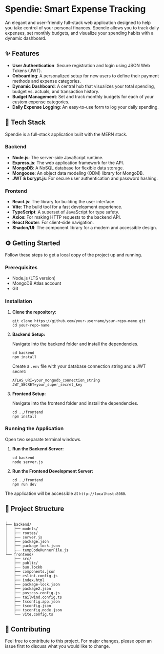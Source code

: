 <!DOCTYPE html>
<html lang="en">
<head>
  <meta charset="UTF-8">
  <meta name="viewport" content="width=device-width, initial-scale=1.0">
</head>
<body>
  <h1>Spendie: Smart Expense Tracking</h1>
  <p>An elegant and user-friendly full-stack web application designed to help you take control of your personal finances. Spendie allows you to track daily expenses, set monthly budgets, and visualize your spending habits with a dynamic dashboard.</p>
  <h2>✨ Features</h2>
  <ul>
    <li><strong>User Authentication</strong>: Secure registration and login using JSON Web Tokens (JWT).</li>
    <li><strong>Onboarding</strong>: A personalized setup for new users to define their payment methods and expense categories.</li>
    <li><strong>Dynamic Dashboard</strong>: A central hub that visualizes your total spending, budget vs. actuals, and transaction history.</li>
    <li><strong>Budget Management</strong>: Set and track monthly budgets for each of your custom expense categories.</li>
    <li><strong>Daily Expense Logging</strong>: An easy-to-use form to log your daily spending.</li>
  </ul>
  <h2>🚀 Tech Stack</h2>
  <p>Spendie is a full-stack application built with the MERN stack.</p>
  <h3>Backend</h3>
  <ul>
    <li><strong>Node.js</strong>: The server-side JavaScript runtime.</li>
    <li><strong>Express.js</strong>: The web application framework for the API.</li>
    <li><strong>MongoDB</strong>: A NoSQL database for flexible data storage.</li>
    <li><strong>Mongoose</strong>: An object data modeling (ODM) library for MongoDB.</li>
    <li><strong>JWT &amp; bcrypt.js</strong>: For secure user authentication and password hashing.</li>
  </ul>
  <h3>Frontend</h3>
  <ul>
    <li><strong>React.js</strong>: The library for building the user interface.</li>
    <li><strong>Vite</strong>: The build tool for a fast development experience.</li>
    <li><strong>TypeScript</strong>: A superset of JavaScript for type safety.</li>
    <li><strong>Axios</strong>: For making HTTP requests to the backend API.</li>
    <li><strong>React Router</strong>: For client-side navigation.</li>
    <li><strong>Shadcn/UI</strong>: The component library for a modern and accessible design.</li>
  </ul>
  <h2>⚙️ Getting Started</h2>
  <p>Follow these steps to get a local copy of the project up and running.</p>
  <h3>Prerequisites</h3>
  <ul>
    <li>Node.js (LTS version)</li>
    <li>MongoDB Atlas account</li>
    <li>Git</li>
  </ul>
  <h3>Installation</h3>
  <ol>
    <li><strong>Clone the repository:</strong>
      <pre><code>git clone https://github.com/your-username/your-repo-name.git
cd your-repo-name</code></pre>
    </li>
    <li><strong>Backend Setup:</strong>
      <p>Navigate into the backend folder and install the dependencies.</p>
      <pre><code>cd backend
npm install</code></pre>
      <p>Create a <code>.env</code> file with your database connection string and a JWT secret:</p>
      <pre><code>ATLAS_URI=your_mongodb_connection_string
JWT_SECRET=your_super_secret_key</code></pre>
    </li>
    <li><strong>Frontend Setup:</strong>
      <p>Navigate into the frontend folder and install the dependencies.</p>
      <pre><code>cd ../frontend
npm install</code></pre>
    </li>
  </ol>
  <h3>Running the Application</h3>
  <p>Open two separate terminal windows.</p>
  <ol>
    <li><strong>Run the Backend Server:</strong>
      <pre><code>cd backend
node server.js</code></pre>
    </li>
    <li><strong>Run the Frontend Development Server:</strong>
      <pre><code>cd ../frontend
npm run dev</code></pre>
    </li>
  </ol>
  <p>The application will be accessible at <code>http://localhost:8080</code>.</p>
  <h2>📂 Project Structure</h2>
  <pre><code>.
├── backend/
│   ├── models/
│   ├── routes/
│   ├── server.js
│   ├── package.json
│   ├── package-lock.json
│   ├── tempCodeRunnerFile.js
└── frontend/
    ├── src/
    ├── public/
    ├── bun.lockb
    ├── components.json
	├── eslint.config.js
    ├── index.html
    ├── package-lock.json
	├── package2.json
    ├── postcss.config.js
    ├── tailwind.config.ts
	├── tsconfig.app.json
    ├── tsconfig.json
  	├── tsconfig.node.json
    └── vite.config.ts
</code></pre>
  <h2>🙏 Contributing</h2>
  <p>Feel free to contribute to this project. For major changes, please open an issue first to discuss what you would like to change.</p>
</body>
</html>
